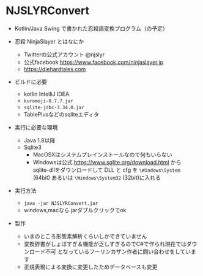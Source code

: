 # NJSLYRConvert

- Kotlin/Java Swing で書かれた忍殺語変換プログラム（の予定）
- 忍殺 NinjaSlayer とはなにか
  - Twitterの公式アカウント @njslyr
  - 公式facebook https://www.facebook.com/ninjaslayer.jp
  - https://diehardtales.com
    
- ビルドに必要
  - kotlin  IntelliJ IDEA
  - `kuromoji-0.7.7.jar` 
  - `sqlite-jdbc-3.34.0.jar`
  - TablePlusなどのsqliteエディタ

- 実行に必要な環境
  - Java 1.8以降 
  - Sqlite3
    - MacOSXはシステムプレインストールなので何もいらない
    - Windowsは公式 https://www.sqlite.org/download.html から sqlite-dllをダウンロードして DLL と cfg を `\Windows\System` (64bit) あるいは `\Windows\System32` (32bit)に入れる

- 実行方法
  - `java -jar NJSLYRConvert.jar`
  - windows,macなら jarダブルクリックでok
  
- 製作
  - いまのところ形態素解析くらいしかできていません 
  - 変換辞書がしょぼすぎ＆機能が乏しすぎるのでC#で作られ現在ではダウンロード不可
  となっているフーリンカザン作者に問い合わせをしています
  - 正規表現による変換に変更したためデータベースも変更
